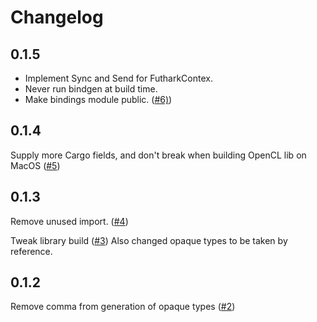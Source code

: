 # Changelog

## 0.1.5


- Implement Sync and Send for FutharkContex.
- Never run bindgen at build time.
- Make bindings module public.
([#6)](https://github.com/Erk-/genfut/pull/6))

## 0.1.4

Supply more Cargo fields, and don't break when building OpenCL lib on MacOS ([#5](https://github.com/Erk-/genfut/pull/5))

## 0.1.3

Remove unused import. ([#4](https://github.com/Erk-/genfut/pull/4))

Tweak library build ([#3](https://github.com/Erk-/genfut/pull/3))
Also changed opaque types to be taken by reference.


## 0.1.2
Remove comma from generation of opaque types ([#2](https://github.com/Erk-/genfut/pull/2#start-of-content))

